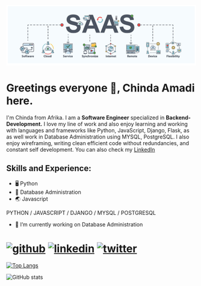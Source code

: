 ![Software Engineer | Backend Development](https://github.com/mansachinda/mansachinda/blob/main/ALXSaaS.png)

# Greetings everyone 👋, Chinda Amadi here.

I'm Chinda from Afrika.
I am a **Software Engineer** specialized in **Backend-Development.**
I love my line of work and also enjoy learning and working with languages and frameworks like Python, JavaScript, Django, Flask, as as well work in Database Administration using MYSQL, PostgreSQL.
I also enjoy wireframing, writing clean efficient code without redundancies, and constant self development.
You can also check my [LinkedIn](linkedin.com/chinda-amadi)

## Skills and Experience:
- 🖥 Python
- 🔐 Database Administration
- 🌏 Javascript


PYTHON / JAVASCRIPT / DJANGO / MYSQL / POSTGRESQL

- 🔭 I’m currently working on Database Administration 


# [<img src='https://cdn.jsdelivr.net/npm/simple-icons@3.0.1/icons/github.svg' alt='github' height='40'>](https://github.com/mansachinda)  [<img src='https://cdn.jsdelivr.net/npm/simple-icons@3.0.1/icons/linkedin.svg' alt='linkedin' height='40'>](https://www.linkedin.com/in/chinda-amadi/)  [<img src='https://cdn.jsdelivr.net/npm/simple-icons@3.0.1/icons/twitter.svg' alt='twitter' height='40'>](https://twitter.com/Mansachi)  

[![Top Langs](https://github-readme-stats.vercel.app/api/top-langs/?username=mansachinda)](https://github.com/anuraghazra/github-readme-stats)

![GitHub stats](https://github-readme-stats.vercel.app/api?username=mansachinda&show_icons=true)  

